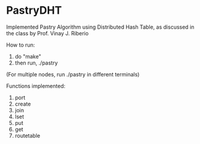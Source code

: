# PastryDHT
Implemented Pastry Algorithm using Distributed Hash Table, as discussed in the class by Prof. Vinay J. Riberio

How to run:
1. do "make"
2. then run, ./pastry

(For multiple nodes, run ./pastry in different terminals)

Functions implemented:
1. port
2. create
3. join
4. lset
5. put
6. get
7. routetable